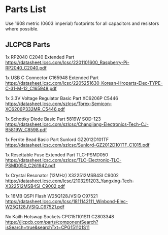 # Parts List

Use 1608 metric (0603 imperial) footprints for all capacitors and resistors where possible.

## JLCPCB Parts

1x RP2040
    C2040
    Extended Part
    https://datasheet.lcsc.com/lcsc/2201101600_Raspberry-Pi-RP2040_C2040.pdf

1x USB C Connector
    C165948
    Extended Part
    https://datasheet.lcsc.com/lcsc/2205251630_Korean-Hroparts-Elec-TYPE-C-31-M-12_C165948.pdf

1x 3.3V Voltage Regulator
    Basic Part
    XC6206P
    C5446
    https://datasheet.lcsc.com/szlcsc/Torex-Semicon-XC6206P332MR_C5446.pdf

1x Schottky Diode
    Basic Part
    5819W SOD-123
    https://datasheet.lcsc.com/szlcsc/Changjiang-Electronics-Tech-CJ-B5819W_C8598.pdf

1x Ferrite Bead
    Basic Part
    Sunlord GZ2012D101TF
    https://datasheet.lcsc.com/szlcsc/Sunlord-GZ2012D101TF_C1015.pdf

1x Resettable Fuse
    Extended Part
    TLC-PSMD050
    https://datasheet.lcsc.com/szlcsc/TLC-Electronic-TLC-PSMD050_C261942.pdf

1x Crystal Resonator (12MHz)
    X322512MSB4SI
    C9002
    https://datasheet.lcsc.com/lcsc/2103291203_Yangxing-Tech-X322512MSB4SI_C9002.pdf

1x 16MB QSPI Flash
    W25Q128JVSIQ
    C97521
    https://datasheet.lcsc.com/lcsc/1811142111_Winbond-Elec-W25Q128JVSIQ_C97521.pdf

Nx Kailh Hotswap Sockets
    CPG151101S11
    C2803348
    https://jlcpcb.com/parts/componentSearch?isSearch=true&searchTxt=CPG151101S11

